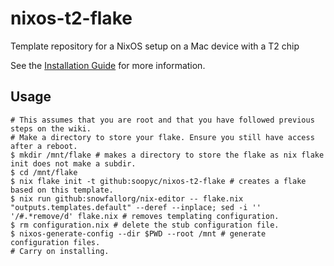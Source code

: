 # nixos-t2-flake
Template repository for a NixOS setup on a Mac device with a T2 chip

See the [Installation Guide](https://wiki.t2linux.org/distributions/nixos/installation) for more information.

## Usage
```shell
# This assumes that you are root and that you have followed previous steps on the wiki.
# Make a directory to store your flake. Ensure you still have access after a reboot.
$ mkdir /mnt/flake # makes a directory to store the flake as nix flake init does not make a subdir.
$ cd /mnt/flake
$ nix flake init -t github:soopyc/nixos-t2-flake # creates a flake based on this template.
$ nix run github:snowfallorg/nix-editor -- flake.nix "outputs.templates.default" --deref --inplace; sed -i '' '/#.*remove/d' flake.nix # removes templating configuration.
$ rm configuration.nix # delete the stub configuration file.
$ nixos-generate-config --dir $PWD --root /mnt # generate configuration files.
# Carry on installing.
```
